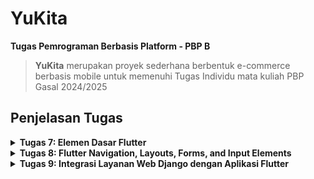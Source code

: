 # YuKita

**Tugas Pemrograman Berbasis Platform - PBP B**

> **YuKita** merupakan proyek sederhana berbentuk e-commerce berbasis mobile untuk memenuhi Tugas Individu mata kuliah PBP Gasal 2024/2025

## **Penjelasan Tugas**

<details>
<summary> <b> Tugas 7: Elemen Dasar Flutter </b> </summary>

## **Implementasi Checklist**

* ### Membuat Program Flutter Baru

Siapkan sebuah direktori baru dan menjalankan perintah berikut pada terminal untuk membuat sebuah proyek Flutter baru.
```
flutter create yukita
cd yukita
```
Pada menu.dart kita tambahkan 
```
import 'package:flutter/material.dart';
```

Pindahkan `class MyHomePage ...` dari main.dart ke menu.dart dan menghapus  `class _MyHomePage State ...` di main.dart.
Terakhir, tambahkan kode berikut pada main.dart.
```
`import 'package:yukita/menu.dart';`
```
* ### Membuat Tombol Sederhana
Pada `menu.dart` tambahkan 
```
class MyHomePage extends StatelessWidget {
    MyHomePage({super.key});
    final String npm = '23061657704'; // NPM
    final String name = 'Gnade Yuka'; // Nama
    final String className = 'PBP B'; // Kelas
    final List<ItemHomepage> items = [
      ItemHomepage("Lihat Daftar Produk", Icons.shopping_bag, Colors.brown[700]!), // Dark brown
      ItemHomepage("Tambah Produk", Icons.add, Colors.brown[500]!),                 // Medium brown
      ItemHomepage("Logout", Icons.logout, Colors.brown[300]!),                     // Light cream
    ];

  @override
  Widget build(BuildContext context) {
    // Scaffold menyediakan struktur dasar halaman dengan AppBar dan body.
    return Scaffold(
      // AppBar adalah bagian atas halaman yang menampilkan judul.
      appBar: AppBar(
        // Judul aplikasi "Mental Health Tracker" dengan teks putih dan tebal.
        title: const Text(
          'YuKita',
          style: TextStyle(
            color: Colors.white,
            fontWeight: FontWeight.bold,
          ),
        ),
        // Warna latar belakang AppBar diambil dari skema warna tema aplikasi.
        backgroundColor: Theme.of(context).colorScheme.primary,
      ),
      // Body halaman dengan padding di sekelilingnya.
      body: Padding(
        padding: const EdgeInsets.all(16.0),
        // Menyusun widget secara vertikal dalam sebuah kolom.
        child: Column(
          crossAxisAlignment: CrossAxisAlignment.center,
          children: [
            // Row untuk menampilkan 3 InfoCard secara horizontal.
            Row(
              mainAxisAlignment: MainAxisAlignment.spaceEvenly,
              children: [
                InfoCard(title: 'NPM', content: npm),
                InfoCard(title: 'Name', content: name),
                InfoCard(title: 'Class', content: className),
              ],
            ),

            // Memberikan jarak vertikal 16 unit.
            const SizedBox(height: 16.0),

            // Menempatkan widget berikutnya di tengah halaman.
            Center(
              child: Column(
                // Menyusun teks dan grid item secara vertikal.

                children: [
                  // Menampilkan teks sambutan dengan gaya tebal dan ukuran 18.
                  const Padding(
                    padding: EdgeInsets.only(top: 16.0),
                    child: Text(
                      'Welcome to YuKita',
                      style: TextStyle(
                        fontWeight: FontWeight.bold,
                        fontSize: 18.0,
                      ),
                    ),
                  ),

                  // Grid untuk menampilkan ItemCard dalam bentuk grid 3 kolom.
                  GridView.count(
                    primary: true,
                    padding: const EdgeInsets.all(20),
                    crossAxisSpacing: 10,
                    mainAxisSpacing: 10,
                    crossAxisCount: 3,
                    // Agar grid menyesuaikan tinggi kontennya.
                    shrinkWrap: true,

                    // Menampilkan ItemCard untuk setiap item dalam list items.
                    children: items.map((ItemHomepage item) {
                      return ItemCard(item);
                    }).toList(),
                  ),
                ],
              ),
            ),
          ],
        ),
      ),
    );
  }
}

class InfoCard extends StatelessWidget {
  // Kartu informasi yang menampilkan title dan content.

  final String title;  // Judul kartu.
  final String content;  // Isi kartu.

  const InfoCard({super.key, required this.title, required this.content});

  @override
  Widget build(BuildContext context) {
    return Card(
      // Membuat kotak kartu dengan bayangan dibawahnya.
      elevation: 2.0,
      child: Container(
        // Mengatur ukuran dan jarak di dalam kartu.
        width: MediaQuery.of(context).size.width / 3.5, // menyesuaikan dengan lebar device yang digunakan.
        padding: const EdgeInsets.all(16.0),
        // Menyusun title dan content secara vertikal.
        child: Column(
          children: [
            Text(
              title,
              style: const TextStyle(fontWeight: FontWeight.bold),
            ),
            const SizedBox(height: 8.0),
            Text(content),
          ],
        ),
      ),
    );
  }
}

class ItemHomepage {
     final String name;
     final IconData icon;
     final Color color;

     ItemHomepage(this.name, this.icon, this.color);
}

class ItemCard extends StatelessWidget {
  // Menampilkan kartu dengan ikon dan nama.

  final ItemHomepage item; 
  
  const ItemCard(this.item, {super.key}); 

  @override
  Widget build(BuildContext context) {
    return Material(
      // Menentukan warna latar belakang dari tema aplikasi.
      color: item.color,
      // Membuat sudut kartu melengkung.
      borderRadius: BorderRadius.circular(12),
      
      child: InkWell(
        // Aksi ketika kartu ditekan.
        onTap: () {
          // Menampilkan pesan SnackBar saat kartu ditekan.
          ScaffoldMessenger.of(context)
            ..hideCurrentSnackBar()
            ..showSnackBar(
              SnackBar(content: Text("Kamu telah menekan tombol ${item.name}!"))
            );
        },
        // Container untuk menyimpan Icon dan Text
        child: Container(
          padding: const EdgeInsets.all(8),
          child: Center(
            child: Column(
              // Menyusun ikon dan teks di tengah kartu.
              mainAxisAlignment: MainAxisAlignment.center,
              children: [
                Icon(
                  item.icon,
                  color: Colors.white,
                  size: 30.0,
                ),
                const Padding(padding: EdgeInsets.all(3)),
                Text(
                  item.name,
                  textAlign: TextAlign.center,
                  style: const TextStyle(color: Colors.white),
                ),
              ],
            ),
          ),
        ),
      ),
    );
  }
  
}
```
Dengan begitu, selesai sudah pembuatan proyek Flutter baru. Jangan lupa untul menjalankan proyek menggunakan Google Chrome dengan perintah berikut ini
```
flutter run
```

## **Jawaban Tugas 7**

* ### Jelaskan apa yang dimaksud dengan stateless widget dan stateful widget, dan jelaskan perbedaan dari keduanya.

Stateless widget adalah widget yang tidak memiliki state atau kondisi yang berubah setelah widget tersebut dibuat. Artinya, tampilannya statis dan tidak berubah-ubah berdasarkan interaksi pengguna atau variabel lain. Contoh widget yang sering digunakan sebagai stateless adalah Text atau Icon. Sebaliknya, stateful widget adalah widget yang memiliki state yang dapat berubah-ubah selama aplikasi berjalan. Karena itu, stateful widget dapat merespons perubahan data atau input pengguna dan memperbarui tampilan sesuai perubahan tersebut. Widget seperti Checkbox, Slider, dan TextField biasanya dibuat sebagai stateful karena mereka membutuhkan interaksi langsung dari pengguna.

* ### Sebutkan widget apa saja yang kamu gunakan pada proyek ini dan jelaskan fungsinya.

Pada proyek ini, beberapa widget yang digunakan meliputi Scaffold, yang menyediakan struktur dasar halaman dengan AppBar dan body; AppBar untuk menampilkan judul aplikasi di bagian atas; Padding untuk memberi jarak pada widget agar tampil lebih rapi; Column dan Row yang digunakan untuk menyusun elemen secara vertikal dan horizontal; Text untuk menampilkan teks informasi; GridView untuk menampilkan item dalam tata letak grid 3 kolom; Card sebagai kotak dengan efek bayangan yang menyimpan informasi dasar seperti NPM, nama, dan kelas; Material untuk memberi latar belakang pada tombol dengan warna yang sesuai tema; InkWell untuk menambahkan efek sentuhan (ripple effect) saat tombol ditekan; SnackBar untuk menampilkan pesan singkat di bagian bawah layar ketika tombol ditekan; serta Icon untuk menampilkan ikon grafis pada setiap tombol, seperti "shopping_bag" untuk "Lihat Daftar Produk", "add" untuk "Tambah Produk", dan "logout" untuk "Logout". Widget-widget ini saling mendukung untuk membangun tampilan aplikasi yang interaktif dan mudah digunakan.

* ### Apa fungsi dari setState()? Jelaskan variabel apa saja yang dapat terdampak dengan fungsi tersebut.

Fungsi setState() digunakan dalam stateful widget untuk memberi tahu framework bahwa ada perubahan pada state yang memerlukan pembaruan tampilan. Ketika setState() dipanggil, widget akan membangun ulang dirinya dengan data terbaru, sehingga perubahan state akan terlihat pada layar. Variabel yang terdampak oleh setState() biasanya adalah variabel yang disimpan di dalam state dan berhubungan dengan data yang berubah-ubah seperti nilai input pengguna, pengaturan tampilan, atau kondisi aplikasi saat itu.

* ### Jelaskan perbedaan antara const dengan final.

Kata kunci const dan final di Flutter digunakan untuk mendeklarasikan variabel yang nilainya bersifat tetap. Namun, const membuat nilai variabel tersebut konstan pada waktu kompilasi (compile-time) dan berlaku secara immutabel di seluruh aplikasi. Dengan kata lain, objek const sepenuhnya tetap dan tidak dapat diubah kapan pun. Sementara itu, final menentukan variabel yang nilainya tetap setelah diinisialisasi, namun penentuan nilai tersebut bisa dilakukan pada waktu runtime (run-time). Hal ini memungkinkan variabel final dipakai untuk nilai yang tetap tetapi hanya diketahui setelah aplikasi berjalan.

</details>

<details>
<summary> <b> Tugas 8: Flutter Navigation, Layouts, Forms, and Input Elements </b> </summary>

## **Implementasi Checklist**

* ### Membuat halaman tambah formulir

Buat berkas baru pada direktori lib dengan nama items_form.dart. Lalu saya tambahkan kode berikut ke dalam berkas items_form.dart

```
import 'package:flutter/material.dart';
import 'package:yukita/widgets/left_drawer.dart';

class ItemFormPage extends StatefulWidget {
  const ItemFormPage({super.key});

  @override
  State<ItemFormPage> createState() => _ItemFormPageState();
}

class _ItemFormPageState extends State<ItemFormPage> {
  final _formKey = GlobalKey<FormState>();
  String _name = "";
  int _amount = 0;
  String _description = "";

  @override
  Widget build(BuildContext context) {
    return Scaffold(
      appBar: AppBar(
        title: const Center(
          child: Text('Add Item Form'),
        ),
        backgroundColor: Colors.brown.shade400,
        foregroundColor: Colors.white,
      ),
      drawer: const LeftDrawer(),
      body: Form(
          key: _formKey,
          child: SingleChildScrollView(
              child: Column(
            crossAxisAlignment: CrossAxisAlignment.start,
            children: [
              Padding(
                  padding: const EdgeInsets.all(8.0),
                  child: TextFormField(
                      decoration: InputDecoration(
                        hintText: "Product Name",
                        labelText: "Product Name",
                        border: OutlineInputBorder(
                            borderRadius: BorderRadius.circular(5.0)),
                      ),
                      onChanged: (String? value) {
                        setState(() {
                          _name = value!;
                        });
                      },
                      validator: (String? value) {
                        if (value == null || value.isEmpty) {
                          return "Name can't be empty!";
                        }
                        return null;
                      })),
              Padding(
                  padding: const EdgeInsets.all(8.0),
                  child: TextFormField(
                      decoration: InputDecoration(
                        hintText: "Amount",
                        labelText: "Amount",
                        border: OutlineInputBorder(
                            borderRadius: BorderRadius.circular(5.0)),
                      ),
                      onChanged: (String? value) {
                        setState(() {
                          _amount = int.parse(value!);
                        });
                      },
                      validator: (String? value) {
                        if (value == null || value.isEmpty) {
                          return "Amount can't be empty!";
                        }
                        if (int.tryParse(value) == null) {
                          return "Amount has to be an integer!";
                        }
                        return null;
                      })),
              Padding(
                  padding: const EdgeInsets.all(8.0),
                  child: TextFormField(
                      decoration: InputDecoration(
                        hintText: "Description",
                        labelText: "Description",
                        border: OutlineInputBorder(
                            borderRadius: BorderRadius.circular(5.0)),
                      ),
                      onChanged: (String? value) {
                        setState(() {
                          _description = value!;
                        });
                      },
                      validator: (String? value) {
                        if (value == null || value.isEmpty) {
                          return "Description can't be empty!";
                        }
                        return null;
                      })),
              Align(
                  alignment: Alignment.bottomCenter,
                  child: Padding(
                      padding: const EdgeInsets.all(8.0),
                      child: ElevatedButton(
                          style: ButtonStyle(
                            backgroundColor: MaterialStateProperty.all( Colors.brown.shade400),
                          ),
                          onPressed: () {
                            if (_formKey.currentState!.validate()) {
                              showDialog(
                                  context: context,
                                  builder: (context) {
                                    return AlertDialog(
                                        title: const Text("Your item is saved"),
                                        content: SingleChildScrollView(
                                            child: Column(
                                          crossAxisAlignment:
                                              CrossAxisAlignment.start,
                                          children: [
                                            Text("Item name: $_name"),
                                            Text("Amount: $_amount"),
                                            Text("Description: $_description")
                                          ],
                                        )),
                                        actions: [
                                          TextButton(
                                            child: const Text("OK"),
                                            onPressed: () {
                                              Navigator.pop(context);
                                            },
                                          )
                                        ]);
                                  });
                              _formKey.currentState!.reset();
                            }
                          },
                          child: const Text(
                            "Save",
                            style: TextStyle(color: Colors.white),
                          ),
                  ),
                ),
              ),
            ],
          ),
        ),
      ),
    );
  }
}
```

Lalu, saya mengarahkan pengguna ke halaman form ketika menekan tombol Tambah Produk pada halaman utama. Saya menambahkan kode berikut ini pada fungsi onTap() di berkas lib/widgets/item_card.dart

```
onTap: ()
        if (item.name == "Tambah Produk") {
          Navigator.pushReplacement(
            context,
            MaterialPageRoute(
              builder: (context) => const ItemFormPage(), // Directing to the ItemFormPage
            ),
          );
        }
```

* ### Membuat sebuah drawer pada aplikasi 

Buat berkas baru left_drawer.dart pada folder lib/widgets dan saya tambahkan kode dibawah ini.

```
import 'package:flutter/material.dart';
import 'package:yukita/screens/items_form.dart';
import 'package:yukita/screens/menu.dart';

class LeftDrawer extends StatelessWidget {
  const LeftDrawer({super.key});

  @override
  Widget build(BuildContext context) {
    return Drawer(
      child: ListView(
        children: [
          const DrawerHeader(
              decoration: BoxDecoration(
                color: Color(0xFF4E342E),
              ),
              child: Column(children: [
                Text(
                  'YuKita',
                  textAlign: TextAlign.center,
                  style: TextStyle(
                    fontSize: 30,
                    fontWeight: FontWeight.bold,
                    color: Colors.white,
                  ),
                ),
                Padding(padding: EdgeInsets.all(10)),
                Text("Simpan kegiatan belanjamu di sini!",
                    textAlign: TextAlign.center,
                    style: TextStyle(
                      fontSize: 15,
                      color: Colors.white,
                    ))
              ])),
          ListTile(
              leading: const Icon(Icons.home_outlined),
              title: const Text("Halaman Utama"),
              onTap: () {
                Navigator.pushReplacement(
                    context,
                    MaterialPageRoute(
                      builder: (context) => MyHomePage(),
                    ));
              }),
          ListTile(
              leading: const Icon(Icons.format_list_bulleted_add),
              title: const Text("Tambah Item"),
              onTap: () {
                Navigator.pushReplacement(
                    context,
                    MaterialPageRoute(
                      builder: (context) => const ItemFormPage(),
                    ));
              })
        ],
      ),
    );
  }
}
```

## **Jawaban Tugas 8**

* ### Apa kegunaan const di Flutter? Jelaskan apa keuntungan ketika menggunakan const pada kode Flutter. Kapan sebaiknya kita menggunakan const, dan kapan sebaiknya tidak digunakan?

Const digunakan untuk menetapkan nilai yang konstan dan tidak berubah di Flutter, artinya nilai atau widget ini akan tetap sama setiap kali aplikasi dijalankan atau diperbarui. Dengan menggunakan const, kita memberi tahu Flutter bahwa widget ini bersifat statis dan tidak perlu di-render ulang setiap kali widget lainnya berubah.

Menggunakan const dapat meningkatkan performa aplikasi dengan mengurangi kerja rebuild pada widget yang tidak perlu diperbarui. Hal ini membantu dalam efisiensi penggunaan memori karena objek konstan hanya dibuat satu kali.

Gunakan const saat kita tahu nilai atau widget tersebut tidak akan berubah selama aplikasi berjalan. Misalnya, teks yang tidak bergantung pada state atau widget statis.

Jika suatu widget memiliki nilai atau properti yang bisa berubah (tergantung state), kita tidak perlu menggunakan const, karena widget tersebut akan memerlukan pembaruan atau perhitungan ulang.

* ### Jelaskan dan bandingkan penggunaan Column dan Row pada Flutter. Berikan contoh implementasi dari masing-masing layout widget ini!

Column : Digunakan untuk menyusun widget secara vertikal (dari atas ke bawah). Biasanya digunakan saat kita ingin menempatkan beberapa widget di atas satu sama lain.
Contoh : 
```
Column(
  children: [
    Text('Judul'),
    Text('Deskripsi'),
    ElevatedButton(onPressed: () {}, child: Text('Tombol'))
  ],
);
```
Row : Digunakan untuk menyusun widget secara horizontal (dari kiri ke kanan). Ini berguna saat kita ingin beberapa elemen berada dalam satu baris.
Contoh :
```
Row(
  children: [
    Icon(Icons.star),
    Text('Rating'),
    ElevatedButton(onPressed: () {}, child: Text('Beri Rating'))
  ],
);
```

* ### Sebutkan apa saja elemen input yang kamu gunakan pada halaman form yang kamu buat pada tugas kali ini. Apakah terdapat elemen input Flutter lain yang tidak kamu gunakan pada tugas ini? Jelaskan!

Pada halaman form ini, elemen input yang digunakan meliputi TextFormField untuk memasukkan Product Name, Amount, dan Description. TextFormField adalah elemen input dasar di Flutter yang sering digunakan untuk menerima input teks dan memungkinkan validasi.

Elemen input lain yang tersedia di Flutter tetapi tidak digunakan pada tugas ini termasuk DropdownButton, Slider, Switch, Checkbox, dan Radio. Misalnya, DropdownButton berguna untuk memilih opsi dari daftar, sedangkan Switch digunakan untuk opsi biner (misalnya, on atau off).

* ### Bagaimana cara kamu mengatur tema (theme) dalam aplikasi Flutter agar aplikasi yang dibuat konsisten? Apakah kamu mengimplementasikan tema pada aplikasi yang kamu buat?

Tema aplikasi Flutter diatur melalui ThemeData dalam properti theme di MaterialApp. Ini bisa meliputi warna utama (primaryColor), warna sekunder, font, ikon, dan lain-lain. Tema ini akan diterapkan secara konsisten ke seluruh aplikasi.

Pada kode yang saya, sudah diimplementasikan tema dengan ThemeData pada MaterialApp, yang mengatur skema warna aplikasi menggunakan warna coklat sebagai warna utama.

* ### Bagaimana cara kamu menangani navigasi dalam aplikasi dengan banyak halaman pada Flutter?

Flutter menyediakan Navigator untuk menangani navigasi antar halaman. Metode seperti Navigator.push digunakan untuk mendorong halaman baru ke dalam stack navigasi, sementara Navigator.pop untuk menghapus halaman terakhir. Dalam kode yang diberikan, navigasi digunakan dengan Navigator.pushReplacement untuk mengganti halaman saat ini dengan halaman baru, sehingga pengguna tidak bisa kembali ke halaman sebelumnya.

</details>

<details>
<summary> <b> Tugas 9: Integrasi Layanan Web Django dengan Aplikasi Flutter </b> </summary>

## **Implementasi Checklist**

## **Jawaban Tugas 9**

* ### Jelaskan mengapa kita perlu membuat model untuk melakukan pengambilan ataupun pengiriman data JSON? Apakah akan terjadi error jika kita tidak membuat model terlebih dahulu?
Membuat model untuk pengambilan atau pengiriman data JSON penting untuk memastikan struktur data yang konsisten dan dapat dipahami oleh aplikasi, sehingga meminimalkan kesalahan parsing atau penanganan data. Tanpa model, akan lebih sulit mengelola data karena tipe data dan struktur yang tidak jelas, berpotensi menyebabkan error saat data diakses atau digunakan. Model juga mempermudah debugging dan pengembangan karena memberikan dokumentasi eksplisit tentang bagaimana data JSON seharusnya diterjemahkan dan digunakan.

* ### Jelaskan fungsi dari library http yang sudah kamu implementasikan pada tugas ini
Library http berfungsi sebagai alat untuk melakukan komunikasi antara aplikasi Flutter dan server melalui protokol HTTP. Dengan library ini, aplikasi dapat mengirim permintaan HTTP (seperti GET, POST, PUT, DELETE) dan menerima respons dari server. Library ini juga menyediakan metode untuk membaca, menulis, dan memproses data yang diterima, seperti menguraikan respons JSON untuk digunakan dalam aplikasi.

* ### Jelaskan fungsi dari CookieRequest dan jelaskan mengapa instance CookieRequest perlu untuk dibagikan ke semua komponen di aplikasi Flutter.
CookieRequest berfungsi untuk menangani permintaan HTTP dengan manajemen sesi menggunakan cookie, sehingga memungkinkan pengguna tetap masuk (logged in) atau mempertahankan sesi autentikasi tanpa perlu mengulang login. Instance CookieRequest perlu dibagikan ke semua komponen di aplikasi Flutter untuk memastikan data sesi yang konsisten diakses di seluruh bagian aplikasi, terutama saat menangani operasi yang memerlukan status autentikasi seperti akses ke data sensitif atau halaman khusus pengguna.

* ### Jelaskan mekanisme pengiriman data mulai dari input hingga dapat ditampilkan pada Flutter.
Pengguna memasukkan data melalui antarmuka Flutter yang dikirim ke server menggunakan HTTP POST atau PUT dalam format JSON. Server memproses data tersebut (misalnya, menyimpannya ke database) dan mengembalikan respons JSON yang relevan. Respons ini diterima oleh aplikasi Flutter melalui permintaan HTTP, diuraikan (parsing) menjadi model data, lalu ditampilkan di antarmuka pengguna melalui widget yang sesuai.

* ### Jelaskan mekanisme autentikasi dari login, register, hingga logout. Mulai dari input data akun pada Flutter ke Django hingga selesainya proses autentikasi oleh Django dan tampilnya menu pada Flutter.
Saat pengguna menginput data akun di Flutter untuk login atau register, data tersebut dikirimkan ke server Django melalui HTTP POST. Django memvalidasi data: pada login, memastikan kredensial cocok dengan database, dan pada register, memastikan akun baru dapat dibuat. Jika valid, Django mengembalikan respons sukses, termasuk token atau cookie sesi yang dikelola oleh Flutter (dengan CookieRequest). Untuk logout, permintaan HTTP dikirim ke Django untuk menghapus sesi atau token, dan aplikasi Flutter memperbarui antarmuka untuk mengarahkan pengguna kembali ke halaman login.

</details>